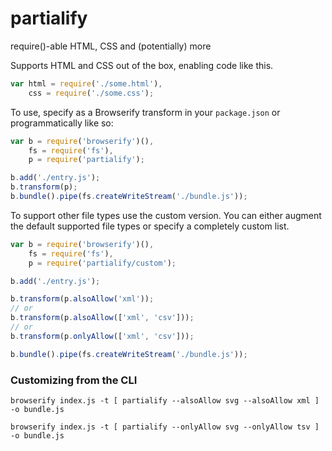 partialify
==========

require()-able HTML, CSS and (potentially) more

Supports HTML and CSS out of the box, enabling code like this.
```js
var html = require('./some.html'),
	css = require('./some.css');
```

To use, specify as a Browserify transform in your `package.json` or programmatically like so:
```js
var b = require('browserify')(),
	fs = require('fs'),
	p = require('partialify');

b.add('./entry.js');
b.transform(p);
b.bundle().pipe(fs.createWriteStream('./bundle.js'));
```

To support other file types use the custom version. You can either augment the default supported file types or specify a completely custom list.

```js
var b = require('browserify')(),
	fs = require('fs'),
	p = require('partialify/custom');

b.add('./entry.js');

b.transform(p.alsoAllow('xml'));
// or
b.transform(p.alsoAllow(['xml', 'csv']));
// or
b.transform(p.onlyAllow(['xml', 'csv']));

b.bundle().pipe(fs.createWriteStream('./bundle.js'));
```

### Customizing from the CLI

`browserify index.js -t [ partialify --alsoAllow svg --alsoAllow xml ] -o bundle.js`

`browserify index.js -t [ partialify --onlyAllow svg --onlyAllow tsv ] -o bundle.js`
